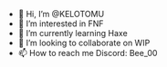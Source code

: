 - 👋 Hi, I’m @KELOTOMU
- 👀 I’m interested in FNF
- 🌱 I’m currently learning Haxe
- 💞️ I’m looking to collaborate on WIP
- 📫 How to reach me Discord: Bee_00

<!---
KELOTOMU/KELOTOMU is a ✨ special ✨ repository because its `README.md` (this file) appears on your GitHub profile.
You can click the Preview link to take a look at your changes.
--->
